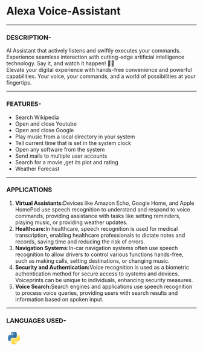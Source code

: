 # Alexa Voice-Assistant
<hr>
<h3>DESCRIPTION-</h3>  
AI Assistant that actively listens and swiftly executes your commands. Experience seamless interaction with cutting-edge artificial intelligence technology. Say it, and watch it happen! 💬✨<br> Elevate your digital experience with hands-free convenience and powerful capabilities. Your voice, your commands, and a world of possibilities at your fingertips.
<hr>
<h3>FEATURES-</h3>
<ul>
<li>Search Wikipedia</li>
<li>Open and close Youtube</li>
<li>Open and close Google</li>
<li>Play music from a local directory in your system</li>
<li>Tell current time that is set in the system clock</li>
<li>Open any software from the system</li>
<li>Send mails to multiple user accounts</li>
<li>Search for a movie ,get its plot and rating</li>
<li>Weather Forecast</li>
</ul>  
<hr>
<h3><b>APPLICATIONS</b></h3>
<ol>
  <li><b>Virtual Assistants:</b>Devices like Amazon Echo, Google Home, and Apple HomePod use speech recognition to understand and respond to voice commands, providing assistance with tasks like setting reminders, playing music, or providing weather updates.</li>
  <li> <b>Healthcare:</b>In healthcare, speech recognition is used for medical transcription, enabling healthcare professionals to dictate notes and records, saving time and reducing the risk of errors.</li>
  <li><b>Navigation Systems:</b>In-car navigation systems often use speech recognition to allow drivers to control various functions hands-free, such as making calls, setting destinations, or changing music.</li>
  <li><b>Security and Authentication:</b>Voice recognition is used as a biometric authentication method for secure access to systems and devices. Voiceprints can be unique to individuals, enhancing security measures.</li>
  <li><b>Voice Search:</b>Search engines and applications use speech recognition to process voice queries, providing users with search results and information based on spoken input.</li>
</ol>
<hr>
<h3><b>LANGUAGES USED-</b></h3>
<a href="https://www.python.org" target="_blank" rel="noreferrer"> <img src="https://raw.githubusercontent.com/devicons/devicon/master/icons/python/python-original.svg" alt="python" width="40" height="40"/> </a>  
